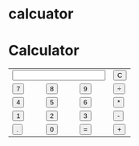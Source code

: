 # calcuator
<!DOCTYPE html>
<html lang="en">

<head>
	<meta charset="UTF-8" />
	<meta http-equiv="X-UA-Compatible" content="IE=edge" />
	<meta name="viewport" content="width=device-width, initial-scale=1.0" />
	<link rel="stylesheet" href="style.css" />
	<script src="script.js" defer></script>
	<title>Calculator</title>
</head>

<body>
	<h1 class="title">Calculator</h1>
	<div class="container">
		<table>
			<tr>
				<td colspan="3"><input type="text" id="result" class="screen" ></td>
				<td>
					<input type="button" value="C" onclick="clearScreen()" class="clear" />
				</td>
			</tr>
			<tr>
				<td>
					<input type="button" value="7" onclick="display('7')" class="number" />
				</td>
				<td>
					<input type="button" value="8" onclick="display('8')" class="number" />
				</td>
				<td>
					<input type="button" value="9" onclick="display('9')" class="number" />
				</td>
				<td>
					<input type="button" value="&#xF7" onclick="display('/')" class="operator" />
				</td>
			</tr>
			<tr>
				<td>
					<input type="button" value="4" onclick="display('4')" class="number" />
				</td>
				<td>
					<input type="button" value="5" onclick="display('5')" class="number" />
				</td>
				<td>
					<input type="button" value="6" onclick="display('6')" class="number" />
				</td>
				<td>
					<input type="button" value="*" onclick="display('*')" class="operator" />
				</td>
			</tr>
			<tr>
				<td>
					<input type="button" value="1" onclick="display('1')" class="number" />
				</td>
				<td>
					<input type="button" value="2" onclick="display('2')" class="number" />
				</td>
				<td>
					<input type="button" value="3" onclick="display('3')" class="number" />
				</td>
				<td>
                    <input type="button" value="-" onclick="display('-')" class="operator" />
				</td>
			</tr>
			<tr>
				<td>
					<input type="button" value="." onclick="display('.')" class="operator" />
				</td>
				<td>
					<input type="button" value="0" onclick="display('0')" class="number" />
				</td>
				<td>
					<input type="button" value="=" onclick="solve()" class="equal" />
				</td>
				<td>
					<input type="button" value="+" onclick="display('+')" class="operator" />
				</td>
			</tr>
		</table>
	</div>
</body>

</html>
